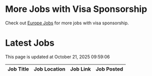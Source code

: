 # More Jobs with Visa Sponsorship

Check out [Europe Jobs](https://github.com/sureshparimi/europejobs#latest-jobs) for more jobs with visa sponsorship.

# Latest Jobs

This page is updated at October 21, 2025 09:59:06

| Job Title | Job Location | Job Link | Job Posted |
| --- | --- | --- | --- |
